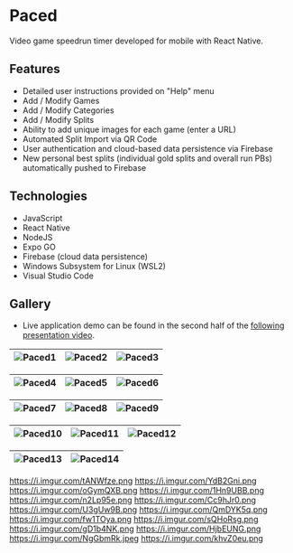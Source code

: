 # Paced
Video game speedrun timer developed for mobile with React Native.

## Features
- Detailed user instructions provided on "Help" menu
- Add / Modify Games
- Add / Modify Categories
- Add / Modify Splits
- Ability to add unique images for each game (enter a URL)
- Automated Split Import via QR Code
- User authentication and cloud-based data persistence via Firebase
- New personal best splits (individual gold splits and overall run PBs) automatically pushed to Firebase

## Technologies
- JavaScript
- React Native
- NodeJS
- Expo GO
- Firebase (cloud data persistence)
- Windows Subsystem for Linux (WSL2)
- Visual Studio Code

## Gallery
- Live application demo can be found in the second half of the [following presentation video](https://youtu.be/5up4RnrGAmk).

| ![Paced1](https://i.imgur.com/tANWfze.png) | ![Paced2](https://i.imgur.com/YdB2Gni.png) | ![Paced3](https://i.imgur.com/oGymQXB.png) |
|:---:|:---:|:---:|

| ![Paced4](https://i.imgur.com/1Hn9UBB.png) | ![Paced5](https://i.imgur.com/n2Lp95e.png) | ![Paced6](https://i.imgur.com/Cc9hJr0.png) |
|:---:|:---:|:---:|

| ![Paced7](https://i.imgur.com/U3gUw9B.png) | ![Paced8](https://i.imgur.com/QmDYK5q.png) | ![Paced9](https://i.imgur.com/fw1TOya.png) |
|:---:|:---:|:---:|

| ![Paced10](https://i.imgur.com/sQHoRsg.png) | ![Paced11](https://i.imgur.com/gD1b4NK.png) | ![Paced12](https://i.imgur.com/HjbEUNG.png) |
|:---:|:---:|:---:|

| ![Paced13](https://i.imgur.com/NgGbmRk.jpeg) | ![Paced14](https://i.imgur.com/khvZ0eu.png) |
|:---:|:---:|

https://i.imgur.com/tANWfze.png
https://i.imgur.com/YdB2Gni.png
https://i.imgur.com/oGymQXB.png
https://i.imgur.com/1Hn9UBB.png
https://i.imgur.com/n2Lp95e.png
https://i.imgur.com/Cc9hJr0.png
https://i.imgur.com/U3gUw9B.png
https://i.imgur.com/QmDYK5q.png
https://i.imgur.com/fw1TOya.png
https://i.imgur.com/sQHoRsg.png
https://i.imgur.com/gD1b4NK.png
https://i.imgur.com/HjbEUNG.png
https://i.imgur.com/NgGbmRk.jpeg
https://i.imgur.com/khvZ0eu.png

